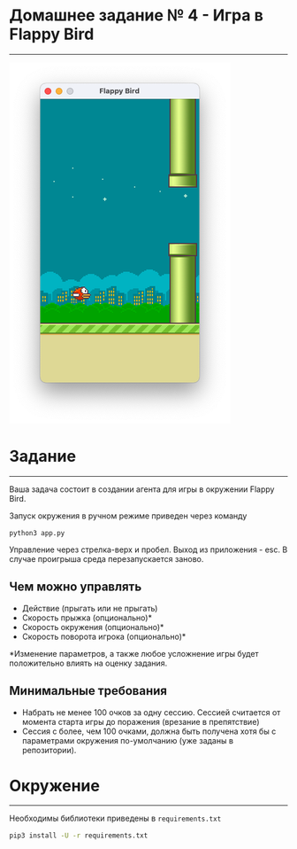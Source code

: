 # Домашнее задание № 4 - Игра в Flappy Bird

------------
![](assets/game_screen.png)

# Задание

------------
Ваша задача состоит в создании агента для игры в окружении Flappy Bird. 

Запуск окружения в ручном режиме приведен через команду
```docker
python3 app.py
```

Управление через стрелка-верх и пробел. Выход из приложения - esc.
В случае проигрыша среда перезапускается заново. 

## Чем можно управлять
- Действие (прыгать или не прыгать)
- Скорость прыжка (опционально)*
- Скорость окружения (опционально)*
- Скорость поворота игрока (опционально)*

*Изменение параметров, а также любое усложнение игры будет положительно влиять на оценку задания. 

## Минимальные требования
- Набрать не менее 100 очков за одну сессию. Сессией считается от момента старта игры до поражения (врезание в 
препятствие)
- Сессия с более, чем 100 очками, должна быть получена хотя бы с параметрами окружения по-умолчанию 
(уже заданы в репозитории). 


# Окружение

------------
Необходимы библиотеки приведены в ``requirements.txt``
```bash
pip3 install -U -r requirements.txt
```
